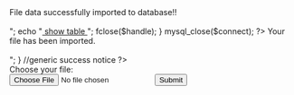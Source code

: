 <?php
            //database connection details
            $connect = mysql_connect('localhost','XXXXX','XXXXXXX');

            if (!$connect) {
             die('Could not connect to MySQL: ' . mysql_error());
            }

            //your database name
            $cid =mysql_select_db('my_db_name',$connect); 

            //get the csv file 
            $file = $_FILES[csv][tmp_name]; 

            if (($handle = fopen($file, "r")) !== FALSE) {
                fgetcsv($handle);   
                while (($data = fgetcsv($handle, 360, ",")) !== FALSE) {
                        $num = count($data);
                        for ($c=0; $c < $num; $c++) {
                            $col[$c] = $data[$c];
                        }

                        $col1 = $col[0];
                        $col2 = $col[1];
                        $col3 = $col[2];
                        $col4 = $col[3];
                        $col5 = $col[4];
                        $col6 = $col[5];
                        $col7 = $col[6];

                         // SQL Query to insert data into DataBase
                        $query1 = "INSERT INTO transport(type) VALUES('".$col1."')";
                        $query3 = "INSERT INTO ward_tmode(year, value) VALUES('$col2','$col4')";
                        $query4 = "INSERT INTO ward(ward_name, lat, lon) VALUES('$col3','$col5','$col6')";
                
                        $a = mysql_query($query1, $connect);
                        $c = mysql_query($query3, $connect);
                        $d = mysql_query($query4, $connect);

                    }
                    echo "<br>File data successfully imported to database!!<br><br>";
                    echo "<a href='showtable.php'> show table </a>";
                    fclose($handle);
            }

            mysql_close($connect);
        ?>

<!DOCTYPE html PUBLIC "-//W3C//DTD XHTML 1.0 Transitional//EN" "http://www.w3.org/TR/xhtml1/DTD/xhtml1-transitional.dtd"> 
<html xmlns="http://www.w3.org/1999/xhtml"> 
<head> 
<meta http-equiv="Content-Type" content="text/html; charset=iso-8859-1" /> 
<title>Import a CSV File with PHP & MySQL</title> 
</head> 

<body> 

<?php if (!empty($_GET[success])) { echo "<b>Your file has been imported.</b><br><br>"; } //generic success notice ?> 

<form action="" method="post" enctype="multipart/form-data" name="form1" id="form1"> 
  Choose your file: <br /> 
  <input name="csv" type="file" id="csv" /> 
  <input type="submit" name="Submit" value="Submit" /> 
</form> 

</body> 
</html>
